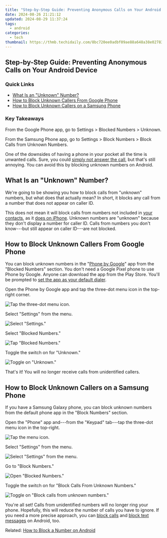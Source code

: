 ```yaml
---
title: "Step-by-Step Guide: Preventing Anonymous Calls on Your Android Device"
date: 2024-08-26 21:21:12
updated: 2024-08-29 11:37:24
tags:
  - android
categories:
  - tech
thumbnail: https://thmb.techidaily.com/8bc720ee0adbf09ae88a648a38e027832e102c5d3884a2078035ea55eb60772c.jpg
---
```


## Step-by-Step Guide: Preventing Anonymous Calls on Your Android Device

### Quick Links

* [What Is an "Unknown" Number?](https://facebook-videos.techidaily.com/in-2024-social-media-savvy-capturing-spherical-photos-with-iphone/)
* [How to Block Unknown Callers From Google Phone](https://desktop-recording.techidaily.com/leading-edge-selecting-9-superior-online-microphone-recorders/)
* [How to Block Unknown Callers on a Samsung Phone](https://extra-lessons.techidaily.com/top-5-low-cost-pinterest-video-download-software/)

### Key Takeaways

 From the Google Phone app, go to Settings > Blocked Numbers > Unknown.

 From the Samsung Phone app, go to Settings > Block Numbers > Block Calls from Unknown Numbers.

 One of the downsides of having a phone in your pocket all the time is unwanted calls. Sure, you could [simply not answer the call](https://facebook-video-recording.techidaily.com/new-2024-approved-leading-selection-top-6-fb-lite-vids/), but that's still annoying. You can avoid this by blocking unknown numbers on Android.

##  What Is an "Unknown" Number?

 We're going to be showing you how to block calls from "unknown" numbers, but what does that actually mean? In short, it blocks any call from a number that does not appear on caller ID.

 This does not mean it will block calls from numbers not included in [your contacts](https://vp-tips.techidaily.com/new-simplified-guide-to-stories-mechanics/), as it [does on iPhone](https://ai-vdieo-software.techidaily.com/2024-approved-top-video-to-audio-converters-for-mobile-devices/). Unknown numbers are "unknown" because they don't display a number for caller ID. Calls from numbers you don't know---but still appear on caller ID---are not blocked.

##  How to Block Unknown Callers From Google Phone

 You can block unknown numbers in the "[Phone by Google](https://www.anrdoezrs.net/links/3607085/type/dlg/sid/UUhtgUeUpU207541/https://play.google.com/store/apps/details?id=com.google.android.dialer)" app from the "Blocked Numbers" section. You don't need a Google Pixel phone to use Phone by Google. Anyone can download the app from the Play Store. You'll be prompted to [set the app as your default dialer](https://screen-mirror.techidaily.com/in-2024-how-to-screen-mirroring-nokia-g42-5g-to-pc-drfone-by-drfone-android/).

 Open the Phone by Google app and tap the three-dot menu icon in the top-right corner.

![Tap the three-dot menu icon.](https://static1.howtogeekimages.com/wordpress/wp-content/uploads/2022/01/2023-03-16_14-56-54.jpg) 

 Select "Settings" from the menu.

![Select "Settings."](https://static1.howtogeekimages.com/wordpress/wp-content/uploads/2022/01/2023-03-16_14-57-14.jpg) 

 Select "Blocked Numbers."

![Tap "Blocked Numbers."](https://static1.howtogeekimages.com/wordpress/wp-content/uploads/2022/01/2023-03-16_14-57-36.jpg) 

 Toggle the switch on for "Unknown."

![Toggle on "Unknown."](https://static1.howtogeekimages.com/wordpress/wp-content/uploads/2022/01/2023-03-16_14-58-03.jpg) 

 That's it! You will no longer receive calls from unidentified callers.

##  How to Block Unknown Callers on a Samsung Phone

 If you have a Samsung Galaxy phone, you can block unknown numbers from the default phone app in the "Block Numbers" section.

 Open the "Phone" app and---from the "Keypad" tab---tap the three-dot menu icon in the top-right.

![Tap the menu icon.](https://static1.howtogeekimages.com/wordpress/wp-content/uploads/2021/12/2021-12-17_10-33-19.png) 

 Select "Settings" from the menu.

![Select "Settings" from the menu.](https://static1.howtogeekimages.com/wordpress/wp-content/uploads/2021/12/2021-12-17_10-34-04.png) 

 Go to "Block Numbers."

![Open "Blocked Numbers."](https://static1.howtogeekimages.com/wordpress/wp-content/uploads/2021/12/2021-12-17_10-34-35.png) 

 Toggle the switch on for "Block Calls From Unknown Numbers."

![Toggle on "Block calls from unknown numbers."](https://static1.howtogeekimages.com/wordpress/wp-content/uploads/2022/01/2023-03-16_15-18-17.jpg) 

 You're all set! Calls from unidentified numbers will no longer ring your phone. Hopefully, this will reduce the number of calls you have to ignore. If you need a more precise approach, you can [block calls](https://printer-issues.techidaily.com/steps-to-troubleshoot-unresponsive-hp-print-subsystems/) and [block text messages](https://techtrends.techidaily.com/guide-ensuring-your-email-address-securely-listed-online/) on Android, too.

Related: [How to Block a Number on Android](https://printer-issues.techidaily.com/steps-to-troubleshoot-unresponsive-hp-print-subsystems/)

<ins class="adsbygoogle"
     style="display:block"
     data-ad-format="autorelaxed"
     data-ad-client="ca-pub-7571918770474297"
     data-ad-slot="1223367746"></ins>



<ins class="adsbygoogle"
     style="display:block"
     data-ad-client="ca-pub-7571918770474297"
     data-ad-slot="8358498916"
     data-ad-format="auto"
     data-full-width-responsive="true"></ins>
